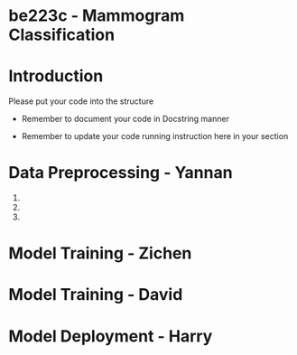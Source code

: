 # be223c - Mammogram Classification


# Introduction

Please put your code into the structure

* Remember to document your code in Docstring manner

* Remember to update your code running instruction here in your section


# Data Preprocessing - Yannan

1. 

2. 

3. 

# Model Training - Zichen



# Model Training - David


# Model Deployment - Harry


